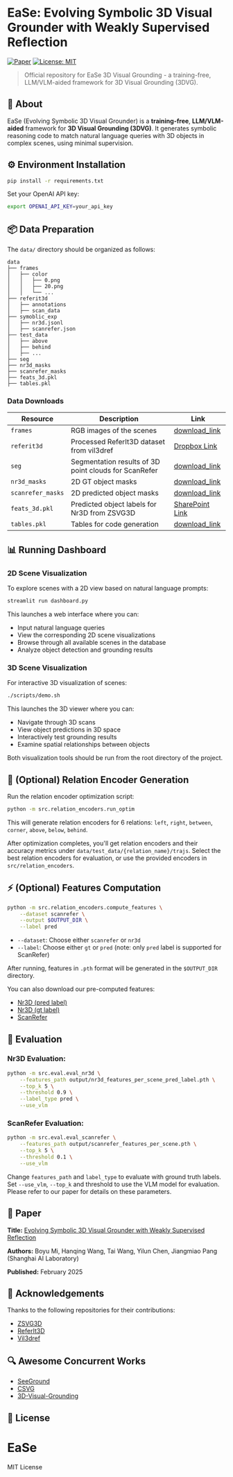 # EaSe: Evolving Symbolic 3D Visual Grounder with Weakly Supervised Reflection

[![Paper](https://img.shields.io/badge/arXiv-2502.01401-b31b1b.svg)](https://arxiv.org/abs/2502.01401)
[![License: MIT](https://img.shields.io/badge/License-MIT-yellow.svg)](https://opensource.org/licenses/MIT)

> Official repository for EaSe 3D Visual Grounding - a training-free, LLM/VLM-aided framework for 3D Visual Grounding (3DVG).

## 📖 About

EaSe (Evolving Symbolic 3D Visual Grounder) is a **training-free**, **LLM/VLM-aided** framework for **3D Visual Grounding (3DVG)**. It generates symbolic reasoning code to match natural language queries with 3D objects in complex scenes, using minimal supervision.

## ⚙️ Environment Installation

```bash
pip install -r requirements.txt
```

Set your OpenAI API key:

```bash
export OPENAI_API_KEY=your_api_key
```

## 📦 Data Preparation

The `data/` directory should be organized as follows:

```
data
├── frames
│   ├── color
│   │   ├── 0.png
│   │   ├── 20.png
│   │   └── ...
├── referit3d
│   ├── annotations
│   ├── scan_data
├── symoblic_exp
│   ├── nr3d.jsonl
│   ├── scanrefer.json
├── test_data
│   ├── above
│   ├── behind
│   ├── ...
├── seg
├── nr3d_masks
├── scanrefer_masks
├── feats_3d.pkl
├── tables.pkl
```

### Data Downloads

| Resource | Description | Link |
|----------|-------------|------|
| `frames` | RGB images of the scenes | [download_link](https://drive.google.com/file/d/1VVnj3DAcOWqZhB6Vi0gWdzA9gTKQwrej/view) |
| `referit3d` | Processed ReferIt3D dataset from vil3dref | [Dropbox Link](https://www.dropbox.com/s/n0m5bpfvea1fg7w/referit3d.tar.gz?dl=0) |
| `seg` | Segmentation results of 3D point clouds for ScanRefer | [download_link](https://drive.google.com/file/d/1VRW_ew9Hwmsg-DRf22l_MHgFVB0UU1K0/view) |
| `nr3d_masks` | 2D GT object masks | [download_link](https://drive.google.com/file/d/1Z0pRv_UV7P_aNHsYHVkUz-lLaMCU2C9i/view) |
| `scanrefer_masks` | 2D predicted object masks | [download_link](https://drive.google.com/file/d/1v4nqJSOFVh7MAmyDo92Xze01U00yr1bB/view) |
| `feats_3d.pkl` | Predicted object labels for Nr3D from ZSVG3D | [SharePoint Link](https://cuhko365-my.sharepoint.com/:u:/g/personal/221019046_link_cuhk_edu_cn/ERMP88uTVCNLhzofKub7MsMBvaRAFXVr5abbQUjRYyYDiA?e=x6aKC9) |
| `tables.pkl` | Tables for code generation | [download_link](https://huggingface.co/datasets/yourusername/ease-dataset) |

## 📊 Running Dashboard

### 2D Scene Visualization

To explore scenes with a 2D view based on natural language prompts:

```bash
streamlit run dashboard.py
```

This launches a web interface where you can:
- Input natural language queries
- View the corresponding 2D scene visualizations
- Browse through all available scenes in the database
- Analyze object detection and grounding results

### 3D Scene Visualization

For interactive 3D visualization of scenes:

```bash
./scripts/demo.sh
```

This launches the 3D viewer where you can:
- Navigate through 3D scans
- View object predictions in 3D space
- Interactively test grounding results
- Examine spatial relationships between objects

Both visualization tools should be run from the root directory of the project.

## 🔧 (Optional) Relation Encoder Generation

Run the relation encoder optimization script:

```bash
python -m src.relation_encoders.run_optim
```

This will generate relation encoders for 6 relations: `left`, `right`, `between`, `corner`, `above`, `below`, `behind`.

After optimization completes, you'll get relation encoders and their accuracy metrics under `data/test_data/{relation_name}/trajs`. Select the best relation encoders for evaluation, or use the provided encoders in `src/relation_encoders`.

## ⚡ (Optional) Features Computation

```bash
python -m src.relation_encoders.compute_features \
    --dataset scanrefer \
    --output $OUTPUT_DIR \
    --label pred
```

- `--dataset`: Choose either `scanrefer` or `nr3d`
- `--label`: Choose either `gt` or `pred` (note: only `pred` label is supported for ScanRefer)

After running, features in `.pth` format will be generated in the `$OUTPUT_DIR` directory.

You can also download our pre-computed features:
- [Nr3D (pred label)](https://example.com/nr3d_pred)
- [Nr3D (gt label)](https://example.com/nr3d_gt)
- [ScanRefer](https://example.com/scanrefer)

## 🚀 Evaluation

### Nr3D Evaluation:

```bash
python -m src.eval.eval_nr3d \
    --features_path output/nr3d_features_per_scene_pred_label.pth \
    --top_k 5 \
    --threshold 0.9 \
    --label_type pred \
    --use_vlm 
```

### ScanRefer Evaluation:

```bash
python -m src.eval.eval_scanrefer \
    --features_path output/scanrefer_features_per_scene.pth \
    --top_k 5 \
    --threshold 0.1 \
    --use_vlm
```

Change `features_path` and `label_type` to evaluate with ground truth labels. Set `--use_vlm`, `--top_k` and threshold to use the VLM model for evaluation. Please refer to our paper for details on these parameters.

## 📄 Paper

**Title:** [Evolving Symbolic 3D Visual Grounder with Weakly Supervised Reflection](https://arxiv.org/abs/2502.01401)

**Authors:** Boyu Mi, Hanqing Wang, Tai Wang, Yilun Chen, Jiangmiao Pang (Shanghai AI Laboratory)

**Published:** February 2025

## 🙏 Acknowledgements

Thanks to the following repositories for their contributions:
* [ZSVG3D](https://github.com/CurryYuan/ZSVG3D)
* [ReferIt3D](https://github.com/referit3d/referit3d)
* [Vil3dref](https://github.com/cshizhe/vil3dref)

## 🔍 Awesome Concurrent Works

* [SeeGround](https://github.com/example/seeground)
* [CSVG](https://github.com/example/csvg)
* [3D-Visual-Grounding](https://github.com/example/3d-visual-grounding)

## 📝 License
# EaSe
MIT License

